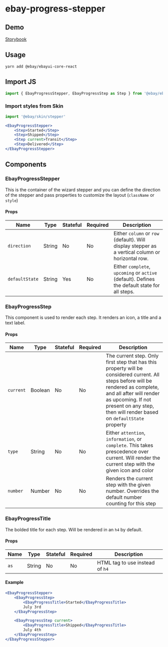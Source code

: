 # ebay-progress-stepper

## Demo

[Storybook](https://pages.github.com/eBay/ebayui-core-react/master/?path=/story/ebay-progress-stepper--default)

## Usage

```
yarn add @ebay/ebayui-core-react
```

## Import JS

```jsx harmony
import { EbayProgressStepper, EbayProgressStep as Step } from '@ebay/ebayui-core-react/ebay-progress-stepper'
```

### Import styles from Skin

```jsx
import '@ebay/skin/stepper'
```

```jsx
<EbayProgressStepper>
    <Step>Started</Step>
    <Step>Shipped</Step>
    <Step current>Transit</Step>
    <Step>Delivered</Step>
</EbayProgressStepper>
```

## Components

### EbayProgressStepper

This is the container of the wizard stepper and you can define the direction of the stepper and pass properties to
customize the layout (`className` or `style`)

#### Props

Name | Type | Stateful | Required | Description
--- | --- | --- | --- | ---
`direction` | String | No | No | Either `column` or `row` (default). Will display stepper as a vertical column or horizontal row.
`defaultState` | String | Yes | No | Either `complete`, `upcoming` or `active` (default). Defines the default state for all steps.

### EbayProgressStep

This component is used to render each step. It renders an icon, a title and a text label.

#### Props

Name | Type | Stateful | Required | Description
--- | --- | --- | --- | ---
`current` | Boolean | No | No | The current step. Only first step that has this property will be considered current. All steps before will be rendered as complete, and all after will render as upcoming. If not present on any step, then will render based on `defaultState` property
`type` | String | No | No | Either `attention`, `information`, or `complete`. This takes prescedence over current. Will render the current step with the given icon and color
`number` | Number | No | No | Renders the current step with the given number. Overrides the default number counting for this step

### EbayProgressTitle

The bolded title for each step. Will be rendered in an `h4` by default.

#### Props

Name | Type | Stateful | Required | Description
--- | --- | --- | --- | ---
`as` | String | No | No | HTML tag to use instead of `h4`

#### Example

```jsx
<EbayProgressStepper>
    <EbayProgressStep>
        <EbayProgressTitle>Started</EbayProgressTitle>
        July 3rd
    </EbayProgressStep>

    <EbayProgressStep current>
        <EbayProgressTitle>Shipped</EbayProgressTitle>
        July 4th
    </EbayProgressStep>
</EbayProgressStepper>
```
